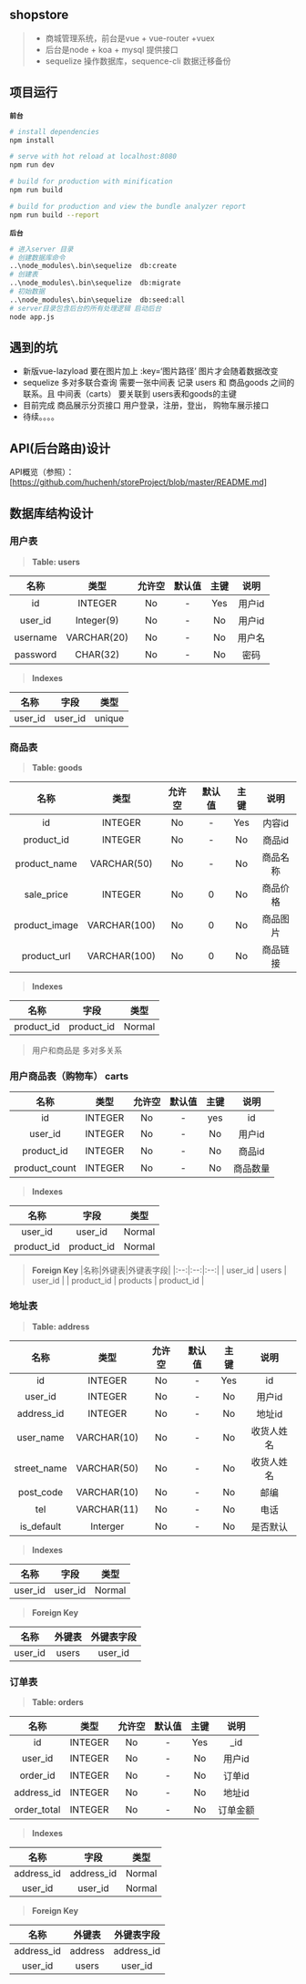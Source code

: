 ## shopstore
>- 商城管理系统，前台是vue + vue-router +vuex
>- 后台是node + koa + mysql 提供接口
>- sequelize 操作数据库，sequence-cli 数据迁移备份


## 项目运行
**`前台`**
``` bash
# install dependencies
npm install

# serve with hot reload at localhost:8080
npm run dev

# build for production with minification
npm run build

# build for production and view the bundle analyzer report
npm run build --report
```
**`后台`**
```bash
# 进入server 目录
# 创建数据库命令
..\node_modules\.bin\sequelize  db:create
# 创建表
..\node_modules\.bin\sequelize  db:migrate
# 初始数据
..\node_modules\.bin\sequelize  db:seed:all
# server目录包含后台的所有处理逻辑 启动后台
node app.js

```

## 遇到的坑
- 新版vue-lazyload 要在图片加上 :key=‘图片路径’ 图片才会随着数据改变
- sequelize 多对多联合查询 需要一张中间表 记录 users 和 商品goods 之间的联系。且 中间表（carts） 要关联到 users表和goods的主键
- 目前完成 商品展示分页接口 用户登录，注册，登出， 购物车展示接口
- 待续。。。。
## API(后台路由)设计
API概览（参照）：[https://github.com/huchenh/storeProject/blob/master/README.md]


## 数据库结构设计
### 用户表
> **Table: users**

|名称|类型|允许空|默认值|主键|说明|
|:--:|:--:|:--:|:--:|:--:|:--:|
| id | INTEGER | No | - | Yes | 用户id |
| user_id | Integer(9) | No | - | No | 用户id |
| username | VARCHAR(20) | No | - | No | 用户名 |
| password | CHAR(32) | No | - | No | 密码 |

> **Indexes**

|名称|字段|类型|
|:--:|:--:|:--:|
| user_id| user_id | unique |

### 商品表
> **Table: goods**

|名称|类型|允许空|默认值|主键|说明|
|:-:|:--:|:----:|:---:|:--:|:--:|
| id | INTEGER | No | - | Yes | 内容id |
| product_id | INTEGER | No | - | No | 商品id |
| product_name | VARCHAR(50) | No | - | No | 商品名称 |
| sale_price | INTEGER | No | 0 | No | 商品价格 |
| product_image | VARCHAR(100) | No | 0 | No | 商品图片 |
| product_url | VARCHAR(100) | No | 0 | No | 商品链接 |
> **Indexes**

|名称|字段|类型|
|:--:|:--:|:--:|
| product_id | product_id| Normal |

> 用户和商品是 多对多关系

### 用户商品表（购物车） carts

|名称|类型|允许空|默认值|主键|说明|
|:-:|:--:|:----:|:---:|:--:|:--:|
| id | INTEGER | No | - | yes | id 
| user_id | INTEGER | No | - | No | 用户id |
| product_id | INTEGER | No | - | No | 商品id |
| product_count | INTEGER | No | - | No | 商品数量 |

> **Indexes**

|名称|字段|类型|
|:--:|:--:|:--:|
| user_id | user_id| Normal |
| product_id | product_id| Normal |

> **Foreign Key** 
|名称|外键表|外键表字段|
|:--:|:--:|:--:|
| user_id | users | user_id |
| product_id | products | product_id |

### 地址表
> **Table: address**

|名称|类型|允许空|默认值|主键|说明|
|:-:|:--:|:----:|:---:|:--:|:--:|
| id | INTEGER | No | - | Yes |id |
| user_id | INTEGER | No | - | No | 用户id |
| address_id | INTEGER | No | - | No | 地址id |
| user_name | VARCHAR(10) | No | - | No | 收货人姓名 |
| street_name | VARCHAR(50) | No | - | No | 收货人姓名 |
| post_code |  VARCHAR(10) | No | - | No | 邮编 |
| tel |  VARCHAR(11) | No | - | No | 电话 |
| is_default | Interger | No | - | No | 是否默认 |

> **Indexes**

|名称|字段|类型|
|:--:|:--:|:--:|
| user_id | user_id | Normal |

> **Foreign Key**

|名称|外键表|外键表字段|
|:--:|:--:|:--:|
| user_id | users | user_id |

### 订单表
> **Table: orders**

|名称|类型|允许空|默认值|主键|说明|
|:-:|:--:|:----:|:---:|:--:|:--:|
| id | INTEGER | No | - | Yes | _id |
| user_id | INTEGER | No | - | No | 用户id |
| order_id | INTEGER | No | - | No | 订单id |
| address_id | INTEGER | No | - | No | 地址id |
| order_total | INTEGER | No | - | No | 订单金额 |

> **Indexes**

|名称|字段|类型|
|:--:|:--:|:--:|
| address_id | address_id | Normal |
| user_id | user_id | Normal |

> **Foreign Key**

|名称|外键表|外键表字段|
|:--:|:--:|:--:|
| address_id | address | address_id |
| user_id | users | user_id |

